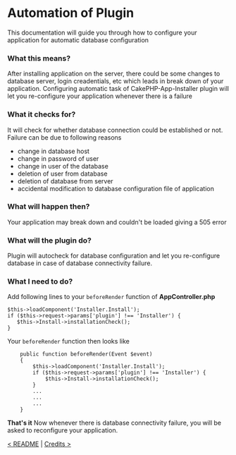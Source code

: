 # Automation of Plugin

This documentation will guide you through how to configure your application for automatic database configuration

### What this means?
After installing application on the server, there could be some changes to database server, login creadentials, etc which leads in break down of your application.
Configuring automatic task of CakePHP-App-Installer plugin will let you re-configure your application whenever there is a failure

### What it checks for?
It will check for whether database connection could be established or not. Failure can be due to following reasons
* change in database host
* change in password of user
* change in user of the database
* deletion of user from database
* deletion of database from server
* accidental modification to database configuration file of application

### What will happen then?
Your application may break down and couldn't be loaded giving a 505 error

### What will the plugin do?
Plugin will autocheck for database configuration and let you re-configure database in case of database connectivity failure.

### What I need to do?
Add following lines to your `beforeRender` function of **AppController.php**

```
$this->loadComponent('Installer.Install');
if ($this->request->params['plugin'] !== 'Installer') {
   $this->Install->installationCheck();
}
```

Your `beforeRender` function then looks like
```
    public function beforeRender(Event $event)
    {
        $this->loadComponent('Installer.Install');
        if ($this->request->params['plugin'] !== 'Installer') {
            $this->Install->installationCheck();
        }
        ...
        ...
        ...
    }
 ```
 
 **That's it** Now whenever there is database connectivity failure, you will be asked to reconfigure your application.

[< README](../README.md) | [Credits >](../README.md#credits)
